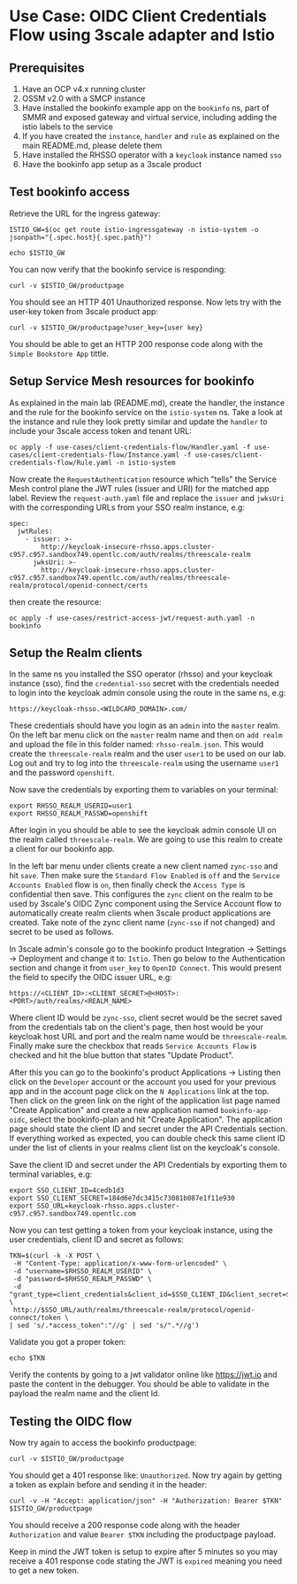 # Use Case: OIDC Client Credentials Flow using 3scale adapter and Istio

## Prerequisites

1. Have an OCP v4.x running cluster
2. OSSM v2.0 with a SMCP instance
3. Have installed the bookinfo example app on the `bookinfo` ns, part of SMMR and exposed gateway and virtual service, including adding the istio labels to the service
4. If you have created the `instance`, `handler` and `rule` as explained on the main README.md, please delete them
5. Have installed the RHSSO operator with a `keycloak` instance named `sso`
6. Have the bookinfo app setup as a 3scale product 

## Test bookinfo access
Retrieve the URL for the ingress gateway:
```
ISTIO_GW=$(oc get route istio-ingressgateway -n istio-system -o jsonpath="{.spec.host}{.spec.path}")
```
```
echo $ISTIO_GW
```
You can now verify that the bookinfo service is responding:
```
curl -v $ISTIO_GW/productpage
```
You should see an HTTP 401 Unauthorized response. Now lets try with the user-key token from 3scale product app:
```
curl -v $ISTIO_GW/productpage?user_key={user key}
```
You should be able to get an HTTP 200 response code along with the `Simple Bookstore App` tittle.

## Setup Service Mesh resources for bookinfo

As explained in the main lab (README.md), create the handler, the instance and the rule for the bookinfo service on the `istio-system` ns. Take a look at the instance and rule they look pretty similar and update the `handler` to include your 3scale access token and tenant URL: 
```
oc apply -f use-cases/client-credentials-flow/Handler.yaml -f use-cases/client-credentials-flow/Instance.yaml -f use-cases/client-credentials-flow/Rule.yaml -n istio-system
```
Now create the `RequestAuthentication` resource which "tells" the Service Mesh control plane the JWT rules (issuer and URI) for the matched app label.
Review the `request-auth.yaml` file and replace the `issuer` and `jwksUri` with the corresponding URLs from your SSO realm instance, e.g:
```
spec:
  jwtRules:
    - issuer: >-
        http://keycloak-insecure-rhsso.apps.cluster-c957.c957.sandbox749.opentlc.com/auth/realms/threescale-realm
      jwksUri: >-
        http://keycloak-insecure-rhsso.apps.cluster-c957.c957.sandbox749.opentlc.com/auth/realms/threescale-realm/protocol/openid-connect/certs
```
then create the resource:
```
oc apply -f use-cases/restrict-access-jwt/request-auth.yaml -n bookinfo
```

## Setup the Realm clients

In the same ns you installed the SSO operator (rhsso) and your keycloak instance (sso), find the `credential-sso` secret with the credentials needed to login into the keycloak admin console using the route in the same ns, e.g:
```
https://keycloak-rhsso.<WILDCARD_DOMAIN>.com/
```
These credentials should have you login as an `admin` into the `master` realm. On the left bar menu click on the `master` realm name and then on `add realm` and upload the file in this folder named: `rhsso-realm.json`. This would create the `threescale-realm` realm and the user `user1` to be used on our lab. Log out and try to log into the `threescale-realm` using the username `user1` and the password `openshift`.

Now save the credentials by exporting them to variables on your terminal:
```
export RHSSO_REALM_USERID=user1
export RHSSO_REALM_PASSWD=openshift
```
After login in you should be able to see the keycloak admin console UI on the realm called `threescale-realm`. We are going to use this realm to create a client for our bookinfo app.

In the left bar menu under clients create a new client named `zync-sso` and hit `save`. Then make sure the `Standard Flow Enabled` is `off` and the `Service Accounts Enabled` flow is `on`, then finally check the `Access Type` is confidential then save.
This configures the `zync` client on the realm to be used by 3scale's OIDC Zync component using the Service Account flow to automatically create realm clients when 3scale product applications are created. Take note of the zync client name (`zync-sso` if not changed) and secret to be used as follows.

In 3scale admin's console go to the bookinfo product Integration -> Settings -> Deployment
and change it to: `Istio`. Then go below to the Authentication section and change it from `user_key` to `OpenID Connect`. This would present the field to specify the OIDC issuer URL, e.g:
```
https://<CLIENT_ID>:<CLIENT_SECRET>@<HOST>:<PORT>/auth/realms/<REALM_NAME>
```
Where client ID would be `zync-sso`, client secret would be the secret saved from the credentials tab on the client's page, then host would be your keycloak host URL and port and the realm name would be `threescale-realm`. Finally make sure the checkbox that reads `Service Accounts Flow` is checked and hit the blue button that states "Update Product".

After this you can go to the bookinfo's product Applications -> Listing then click on the `Developer` account or the account you used for your previous app and in the account page click on the `N Applications` link at the top. Then click on the green link on the right of the application list page named "Create Application" and create a new application named `bookinfo-app-oidc`, select the bookinfo-plan and hit "Create Application".
The application page should state the client ID and secret under the API Credentials section. If everything worked as expected, you can double check this same client ID under the list of clients in your realms client list on the keycloak's console. 

Save the client ID and secret under the API Credentials by exporting them to terminal variables, e.g:
```
export SSO_CLIENT_ID=4cedb1d3
export SSO_CLIENT_SECRET=184d6e7dc3415c73081b087e1f11e930
export SSO_URL=keycloak-rhsso.apps.cluster-c957.c957.sandbox749.opentlc.com
```
Now you can test getting a token from your keycloak instance, using the user credentials, client ID and secret as follows:
```
TKN=$(curl -k -X POST \
 -H "Content-Type: application/x-www-form-urlencoded" \
 -d "username=$RHSSO_REALM_USERID" \
 -d "password=$RHSSO_REALM_PASSWD" \
 -d "grant_type=client_credentials&client_id=$SSO_CLIENT_ID&client_secret=$SSO_CLIENT_SECRET" \
 http://$SSO_URL/auth/realms/threescale-realm/protocol/openid-connect/token \
| sed 's/.*access_token":"//g' | sed 's/".*//g')
```
Validate you got a proper token:
```
echo $TKN
```
Verify the contents by going to a jwt validator online like https://jwt.io and paste the content in the debugger. You should be able to validate in the payload the realm name and the client Id.

## Testing the OIDC flow 

Now try again to access the bookinfo productpage:
```
curl -v $ISTIO_GW/productpage
```
You should get a 401 response like: `Unauthorized`. Now try again by getting a token as explain before and sending it in the header:
```
curl -v -H "Accept: application/json" -H "Authorization: Bearer $TKN" $ISTIO_GW/productpage
```
You should receive a 200 response code along with the header `Authorization` and value `Bearer $TKN` including the productpage payload.

Keep in mind the JWT token is setup to expire after 5 minutes so you may receive a 401 response code stating the JWT is `expired` meaning you need to get a new token.